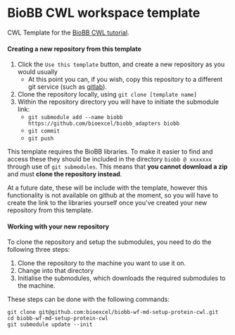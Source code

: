 # BioBB CWL workspace template

CWL Template for the [BioBB CWL tutorial](https://biobb-wf-cwl-tutorial.readthedocs.io/en/latest/).


#### Creating a new repository from this template

1. Click the `Use this template` button, and create a new repository as you would usually
   * At this point you can, if you wish, copy this repository to a different git service (such as [gitlab](https://gitlab.com/)).  
2. Clone the repository locally, using `git clone [template name]`
3. Within the repository directory you will have to initiate the submodule link:
   * `git submodule add --name biobb https://github.com/bioexcel/biobb_adapters biobb` 
   * `git commit`
   * `git push`


This template requires the BioBB libraries. To make it easier to find and access these
they should be included in the directory `biobb @ xxxxxxx` through use of `git submodules`.
This means that **you cannot download a zip** and must **clone the repository instead**.

At a future date, these will be include with the template, however this functionality is
not available on github at the moment, so you will have to create the link to the libraries
yourself once you've created your new repository from this template. 



#### Working with your new repository

To clone the repository and setup the submodules, you need to do the following three steps:

1. Clone the repository to the machine you want to use it on.
2. Change into that directory
2. Initialise the submodules, which downloads the required submodules to the machine.

These steps can be done with the following commands:

```
git clone git@github.com:bioexcel/biobb-wf-md-setup-protein-cwl.git
cd biobb-wf-md-setup-protein-cwl
git submodule update --init
```


